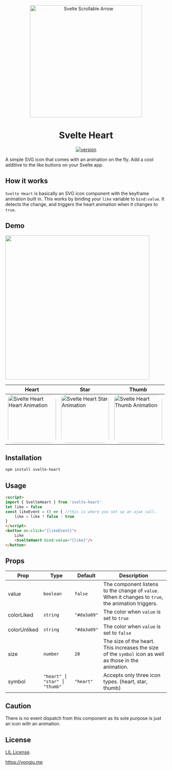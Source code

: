 <div align="center" style="text-align:center">
  <img src="https://images.themecloset.pictures/github/svelte-heart/logo.png" alt="Svelte Scrollable Arrow" width="350" />
  <h1>Svelte Heart </h1>
  <a href="https://npmjs.org/package/svelte-heart">
    <img src="https://badgen.now.sh/npm/v/svelte-heart" alt="version" />
  </a>
</div>

A simple SVG icon that comes with an animation on the fly. Add a cool additive to the like buttons on your Svelte app.

## How it works
`Svelte Heart` is basically an SVG icon component with the keyframe animation built in. This works by binding your `like` variable to `bind:value`. It detects the change, and triggers the heart animation when it changes to `true`.

## Demo
<div style="margin-bottom:15px;">
<img src="https://images.themecloset.pictures/github/svelte-heart/preview-on-page.gif" width="450px"/></div>

| Heart  | Star  | Thumb  |
| ------- | ------- | ------- |
| <div style="border-radius:15px;overflow:hidden"><img src="https://images.themecloset.pictures/github/svelte-heart/preview-heart.gif" alt="Svelte Heart Heart Animation" width="150px"></div>  | <div style="border-radius:15px;overflow:hidden"><img src="https://images.themecloset.pictures/github/svelte-heart/preview-star.gif" alt="Svelte Heart Star Animation" width="150px"></div> | <div style="border-radius:15px;overflow:hidden"><img src="https://images.themecloset.pictures/github/svelte-heart/preview-thumb.gif" alt="Svelte Heart Thumb Animation" width="150px"></div> |

## Installation

```bash
npm install svelte-heart
```
## Usage
```html
<script>
import { SvelteHeart } from 'svelte-heart'
let like = false
const likeEvent = () => { //this is where you set up an ajax call.
	like = like ? false : true
}
</script>
<button on:click="{likeEvent}">
	Like
	<SvelteHaert bind:value="{like}"/>
</button>
```

## Props

| Prop                   | Type      | Default         | Description                                                    |
| ---------------------- | --------- | --------------- | -------------------------------------------------------------- |
| value | `boolean` | `false` | The component listens to the change of `value`. When it changes to `true`, the animation triggers. |
| colorLiked | `string` | `"#da3a09"` | The color when `value` is set to `true`|
| colorUnliked | `string` | `"#da3a09"` | The color when `value` is set to `false`|
| size | `number` | `20` | The size of the heart. This increases the size of the `symbol` icon as well as those in the animation. |
| symbol | `"heart" ⎮ "star" ⎮ "thumb"` | `"heart"` | Accepts only three icon types. (heart, star, thumb) |

## Caution

There is no event dispatch from this component as its sole purpose is just an icon with an animation.

## License
[LIL License](https://github.com/thingsneverchange/svelte-heart/blob/master/License).

https://yongju.me
